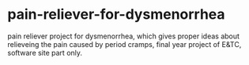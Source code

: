 # pain-reliever-for-dysmenorrhea
 pain reliever project for dysmenorrhea, which gives proper ideas about relieveing the pain caused by period cramps, final year project of E&TC, software site part only.

